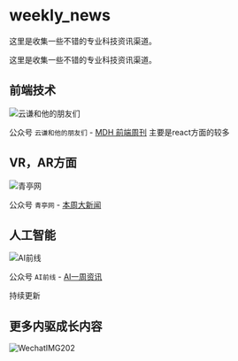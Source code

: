 # weekly_news
这里是收集一些不错的专业科技资讯渠道。

这里是收集一些不错的专业科技资讯渠道。

## 前端技术
![云谦和他的朋友们](https://article-images.zsxq.com/FiDUXoZtWTeahz-_y51Xzf2ZRrk6)

公众号 `云谦和他的朋友们` - [MDH 前端周刊](https://mp.weixin.qq.com/s/3SJo1SZUb7Xou-oA00zB0A) 主要是react方面的较多


## VR，AR方面
![青亭网](https://article-images.zsxq.com/FnlGefPjhwmLj7KRFGj3gP5L08oO)

公众号 `青亭网` - [本周大新闻](https://mp.weixin.qq.com/s/3B5-X9nVKy-n7B5U4hmeug)


## 人工智能
![AI前线](https://article-images.zsxq.com/FgQVecjN_gKZ6ufrsdumzVrKttZM)

公众号 `AI前线` -  [AI一周资讯](https://mp.weixin.qq.com/s/7yJ2WQ71TKg5KV3T3O0xPg)




持续更新


## 更多内驱成长内容

![WechatIMG202](https://user-images.githubusercontent.com/66234756/216879875-a48e184a-f808-4cf6-bb7c-936073e6a78b.png)
